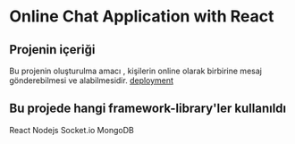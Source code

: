 
# Online Chat Application with React

## Projenin içeriği

Bu projenin oluşturulma amacı , kişilerin online olarak birbirine mesaj gönderebilmesi ve alabilmesidir.
[deployment](https://facebook.github.io/create-react-app/docs/deployment)


## Bu projede hangi framework-library'ler kullanıldı

React
Nodejs
Socket.io
MongoDB
